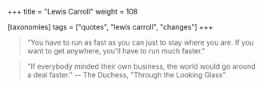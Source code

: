 +++
title = "Lewis Carroll"
weight = 108

[taxonomies]
tags = ["quotes", "lewis carroll", "changes"]
+++

> "You have to run as fast as you can just to stay where you are.
> If you want to get anywhere, you'll have to run much faster."

> "If everybody minded their own business, the world would go around a deal
> faster."
-- The Duchess, "Through the Looking Glass"
